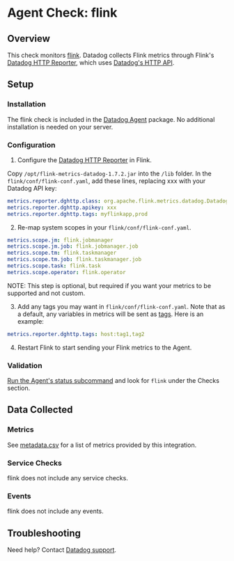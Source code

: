 # Agent Check: flink

## Overview

This check monitors [flink][1]. Datadog collects Flink metrics through Flink's
[Datadog HTTP Reporter][4], which uses [Datadog's HTTP API][2].

## Setup

### Installation

The flink check is included in the [Datadog Agent][3] package.
No additional installation is needed on your server.

### Configuration

1. Configure the [Datadog HTTP Reporter][4] in Flink.

Copy `/opt/flink-metrics-datadog-1.7.2.jar` into the `/lib` folder.
In the `flink/conf/flink-conf.yaml`, add these lines, replacing xxx with your Datadog API key:

```yaml
metrics.reporter.dghttp.class: org.apache.flink.metrics.datadog.DatadogHttpReporter
metrics.reporter.dghttp.apikey: xxx
metrics.reporter.dghttp.tags: myflinkapp,prod
```

2. Re-map system scopes in your `flink/conf/flink-conf.yaml`.

```yaml
metrics.scope.jm: flink.jobmanager
metrics.scope.jm.job: flink.jobmanager.job
metrics.scope.tm: flink.taskmanager
metrics.scope.tm.job: flink.taskmanager.job
metrics.scope.task: flink.task
metrics.scope.operator: flink.operator
```

NOTE: This step is optional, but required if you want your metrics to be supported
and not custom.

3. Add any tags you may want in `flink/conf/flink-conf.yaml`. Note that as a default,
any variables in metrics will be sent as [tags][4]. Here is an example:

```yaml
metrics.reporter.dghttp.tags: host:tag1,tag2
```

4. Restart Flink to start sending your Flink metrics to the Agent.

### Validation

[Run the Agent's status subcommand][7] and look for `flink` under the Checks section.

## Data Collected

### Metrics

See [metadata.csv][8] for a list of metrics provided by this integration.

### Service Checks

flink does not include any service checks.

### Events

flink does not include any events.

## Troubleshooting

Need help? Contact [Datadog support][9].

[1]: https://flink.apache.org/
[2]: https://docs.datadoghq.com/api/?lang=bash#api-reference
[3]: https://app.datadoghq.com/account/settings#agent
[4]: https://ci.apache.org/projects/flink/flink-docs-release-1.9/monitoring/metrics.html#datadog-orgapacheflinkmetricsdatadogdatadoghttpreporter
[5]: https://ci.apache.org/projects/flink/flink-docs-stable/monitoring/metrics.html#system-scope
[6]: https://docs.datadoghq.com/agent/guide/agent-commands/#start-stop-and-restart-the-agent
[7]: https://docs.datadoghq.com/agent/guide/agent-commands/#agent-status-and-information
[8]: https://github.com/DataDog/integrations-core/blob/master/flink/metadata.csv
[9]: https://docs.datadoghq.com/help
